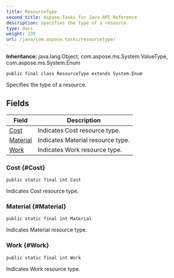 ```yaml
---
title: ResourceType
second_title: Aspose.Tasks for Java API Reference
description: Specifies the type of a resource.
type: docs
weight: 239
url: /java/com.aspose.tasks/resourcetype/
---
```


**Inheritance:**
java.lang.Object, com.aspose.ms.System.ValueType, com.aspose.ms.System.Enum
```
public final class ResourceType extends System.Enum
```

Specifies the type of a resource.
## Fields

| Field | Description |
| --- | --- |
| [Cost](#Cost) | Indicates Cost resource type. |
| [Material](#Material) | Indicates Material resource type. |
| [Work](#Work) | Indicates Work resource type. |
### Cost {#Cost}
```
public static final int Cost
```


Indicates Cost resource type.

### Material {#Material}
```
public static final int Material
```


Indicates Material resource type.

### Work {#Work}
```
public static final int Work
```


Indicates Work resource type.


